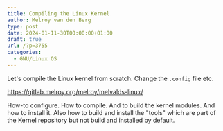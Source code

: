 ```yaml
---
title: Compiling the Linux Kernel
author: Melroy van den Berg
type: post
date: 2024-01-11-30T00:00:00+01:00
draft: true
url: /?p=3755
categories:
  - GNU/Linux OS
---
```


Let's compile the Linux kernel from scratch. Change the `.config` file etc.

https://gitlab.melroy.org/melroy/melvalds-linux/

How-to configure. How to compile. And to build the kernel modules. And how to install it.
Also how to build and install the "tools" which are part of the Kernel repository but not build and installed by default.
